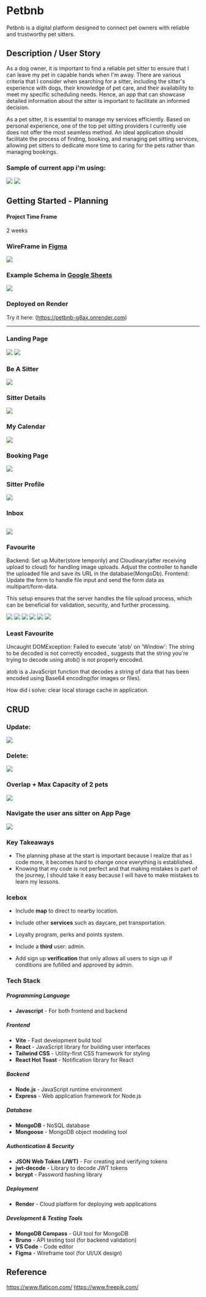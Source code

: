 # Petbnb

Petbnb is a digital platform designed to connect pet owners with reliable and trustworthy pet sitters.

## Description / User Story

As a dog owner, it is important to find a reliable pet sitter to ensure that I can leave my pet in capable hands when I'm away. There are various criteria that I consider when searching for a sitter, including the sitter's experience with dogs, their knowledge of pet care, and their availability to meet my specific scheduling needs. Hence, an app that can showcase detailed information about the sitter is important to facilitate an informed decision.

As a pet sitter, it is essential to manage my services efficiently. Based on personal experience, one of the top pet sitting providers I currently use does not offer the most seamless method. An ideal application should facilitate the process of finding, booking, and managing pet sitting services, allowing pet sitters to dedicate more time to caring for the pets rather than managing bookings.

### Sample of current app i'm using:

<img src="public/images/IMG_7585.png">
<img src="public/images/IMG_7586.png">

## Getting Started - Planning

#### Project Time Frame

2 weeks

### WireFrame in [Figma](https://www.figma.com/board/JIRoTkITPhgx8Zyveg98G1/Project-3?node-id=0-1&t=hBoZp2vjF42wfAoh-1)

<img src="public/images/wireframepetbnb.png">

### Example Schema in [Google Sheets](https://docs.google.com/spreadsheets/d/1wz7Gcyl5nVbwnUO6_fICRzO2d5oNztfd3A_VLjPeUFU/edit?usp=sharing)

<img src="public/images/petbnbschema.png">

### Deployed on Render

Try it here: (https://petbnb-g8ax.onrender.com)

---

### Landing Page

<img src="public/images/landing.png">
<img src="public/images/featured.png">

### Be A Sitter

<img src="public/images/be.png">

### Sitter Details

<img src="public/images/3.png">

### My Calendar

<img src="public/images/2.png">

### Booking Page

<img src="public/images/1.png">

### Sitter Profile

<img src="public/images/profile.png">

### Inbox

## <img src="public/images/chatbox.png">

### Favourite

Backend: Set up Multer(store temporily) and Cloudinary(after receiving upload to cloud) for handling image uploads. Adjust the controller to handle the uploaded file and save its URL in the database(MongoDb).
Frontend: Update the form to handle file input and send the form data as multipart/form-data.

This setup ensures that the server handles the file upload process, which can be beneficial for validation, security, and further processing.

<img src="public/images/img1.png">
<img src="public/images/img2.png">
<img src="public/images/img3.png">
<img src="public/images/img4.png">
<img src="public/images/img6.png">
<img src="public/images/img5.png">

### Least Favourite

Uncaught DOMException: Failed to execute 'atob' on 'Window': The string to be decoded is not correctly encoded., suggests that the string you're trying to decode using atob() is not properly encoded.

atob is a JavaScript function that decodes a string of data that has been encoded using Base64 encoding(for images or files).

How did i solve:
clear local storage cache in application.

## CRUD

### Update:

<img src="public/images/5.png">

### Delete:

<img src="public/images/4.png">

### Overlap + Max Capacity of 2 pets

<img src="public/images/overlap.png">

### Navigate the user ans sitter on App Page

<img src="public/images/6.png">

### Key Takeaways

- The planning phase at the start is important because I realize that as I code more, it becomes hard to change once everything is established.
- Knowing that my code is not perfect and that making mistakes is part of the journey, I should take it easy because I will have to make mistakes to learn my lessons.

### Icebox

- Include **map** to direct to nearby location.

- Include other **services** such as daycare, pet transportation.

- Loyalty program, perks and points system.

- Include a **third** user: admin.

- Add sign up **verification** that only allows all users to sign up if conditions are fufilled and approved by admin.

### Tech Stack

##### Programming Language

- **Javascript** - For both frontend and backend

##### Frontend

- **Vite** - Fast development build tool
- **React** - JavaScript library for building user interfaces
- **Tailwind CSS** - Utility-first CSS framework for styling
- **React Hot Toast** - Notification library for React

##### Backend

- **Node.js** - JavaScript runtime environment
- **Express** - Web application framework for Node.js

##### Database

- **MongoDB** - NoSQL database
- **Mongoose** - MongoDB object modeling tool

##### Authentication & Security

- **JSON Web Token (JWT)** - For creating and verifying tokens
- **jwt-decode** - Library to decode JWT tokens
- **bcrypt** - Password hashing library

##### Deployment

- **Render** - Cloud platform for deploying web applications

##### Development & Testing Tools

- **MongoDB Compass** - GUI tool for MongoDB
- **Bruno** - API testing tool (for backend validation)
- **VS Code** - Code editor
- **Figma** - Wireframe tool (for UI/UX design)

## Reference

https://www.flaticon.com/
https://www.freepik.com/
